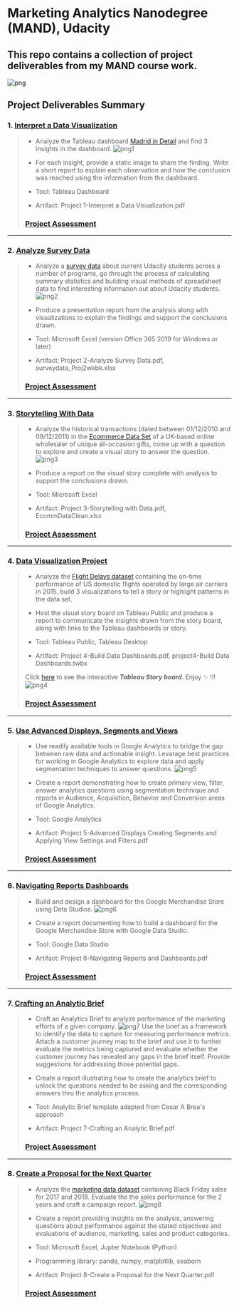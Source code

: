 # Marketing Analytics Nanodegree (MAND), Udacity
This repo contains a collection of project deliverables from my MAND course work.
 ---

![png](MAND.png)


## Project Deliverables Summary
### 1. [Interpret a Data Visualization](https://github.com/atan4583/mand-project-portfolio/tree/master/Project%201-Interpret%20a%20Data%20Visualization)
> * Analyze the Tableau dashboard [Madrid in Detail](https://public.tableau.com/en-us/s/gallery/madrid-details?gallery=featured) and find 3 insights in the dashboard.
![png1](madrid.png)
>
>
> * For each insight, provide a static image to share the finding. Write a short report to explain each observation and how the conclusion was reached using the information from the dashboard.
>
>
> * Tool: Tableau Dashboard
>
>
> * Artifact: Project 1-Interpret a Data Visualization.pdf
>
>
> ### [Project Assessment](https://github.com/atan4583/mand-project-portfolio/blob/master/Project%201-Interpret%20a%20Data%20Visualization/Project%201%20Review.pdf)
 ---
### 2. [Analyze Survey Data](https://github.com/atan4583/mand-project-portfolio/tree/master/Project%202-Analyze%20Survey%20Data)
> * Analyze a [survey data](https://d17h27t6h515a5.cloudfront.net/topher/2017/December/5a30463e_surveydata3/surveydata3.csv) about current Udacity students across a number of programs, go through the process of calculating summary statistics and building visual methods of spreadsheet data to find interesting information out about Udacity students.
> ![png2](survey.png)
>
>
> * Produce a presentation report from the analysis along with visualizations to explain the findings and support the conclusions drawn.
>
>
> * Tool: Microsoft Excel (version Office 365 2019 for Windows or later)
>
>
> * Artifact: Project 2-Analyze Survey Data.pdf, surveydata_Proj2wkbk.xlsx
>
>
> ### [Project Assessment](https://github.com/atan4583/mand-project-portfolio/blob/master/Project%202-Analyze%20Survey%20Data/Project%202%20Review.pdf)
 ---
### 3. [Storytelling With Data](https://github.com/atan4583/mand-project-portfolio/tree/master/Project%203-Storytelling%20With%20Data)
> * Analyze the historical transactions (dated between 01/12/2010 and 09/12/2011) in the [Ecommerce Data Set](https://docs.google.com/spreadsheets/d/12EPcAufhey6m0AmQ1nB4f5X1MaDdm81GAeKvCV16Dis/edit?usp=sharing) of a UK-based online wholesaler of unique all-occasion gifts, come up with a question to explore and create a visual story to answer the question.
> ![png3](vis.png)
>
>
> * Produce a report on the visual story complete with analysis to support the conclusions drawn.
>
>
> * Tool: Microsoft Excel
>
>
> * Artifact: Project 3-Storytelling with Data.pdf, EcommDataClean.xlsx
>
>
> ### [Project Assessment](https://github.com/atan4583/mand-project-portfolio/blob/master/Project%203-Storytelling%20With%20Data/Project%203%20Review.pdf)
 ---
### 4. [Data Visualization Project](https://github.com/atan4583/mand-project-portfolio/tree/master/Project%204-Data%20Visualization%20Project)
> * Analyze the [Flight Delays dataset](https://d17h27t6h515a5.cloudfront.net/topher/2017/December/5a3b1fad_flight-delays/flight-delays.zip) containing the on-time performance of US domestic flights operated by large air carriers in 2015, build 3 visualizations to tell a story or highlight patterns in the data set.
>
>
> * Host the visual story board on Tableau Public and produce a report to communicate the insights drawn from the story board, along with links to the Tableau dashboards or story.
>
>
> * Tool: Tableau Public, Tableau Desktop
>
>
> * Artifact: Project 4-Build Data Dashboards.pdf, project4-Build Data Dashboards.twbx
>
>
> Click [here](https://public.tableau.com/profile/audreyst#!/vizhome/project4-BuildDataDashboards/MajorAirportPerformance2015) to see the interactive _**Tableau Story board**_. Enjoy :sparkles: !!!
> ![png4](story.png)
>
> ### [Project Assessment](https://github.com/atan4583/mand-project-portfolio/blob/master/Project%204-Data%20Visualization%20Project/Project%204%20Review.pdf)
 ---
### 5. [Use Advanced Displays, Segments and Views](https://github.com/atan4583/mand-project-portfolio/tree/master/Project%205-Use%20Advanced%20Displays%2C%20Segments%20and%20Views)
> * Use readily available tools in Google Analytics to bridge the gap between raw data and actionable insight. Levarage best practices for working in Google Analytics to explore data and apply segmentation techniques to answer questions.
> ![png5](GA.png)
>
>
> * Create a report demonstrating how to create primary view, filter, answer analytics questions using segmentation technique and reports in Audience, Acquisition, Behavior and Conversion areas of Google Analytics.
>
>
> * Tool: Google Analytics
>
>
> * Artifact: Project 5-Advanced Displays Creating Segments and Applying View Settings and Filters.pdf
>
>
> ### [Project Assessment](https://github.com/atan4583/mand-project-portfolio/blob/master/Project%205-Use%20Advanced%20Displays%2C%20Segments%20and%20Views/Project%205%20Review.pdf)
 ---
### 6. [Navigating Reports Dashboards](https://github.com/atan4583/mand-project-portfolio/tree/master/Project%206-Navigating%20Reports%20Dashboards)
> * Build and design a dashboard for the Google Merchandise Store using Data Studios.
> ![png6](dstudio.png)
>
>
> * Create a report documenting how to build a dashboard for the Google Merchandise Store with Google Data Studio.
>
>
> * Tool: Google Data Studio
>
>
> * Artifact: Project 6-Navigating Reports and Dashboards.pdf
>
>
> ### [Project Assessment](https://github.com/atan4583/mand-project-portfolio/blob/master/Project%206-Navigating%20Reports%20Dashboards/Project%206%20Review.pdf)
 ---
### 7. [Crafting an Analytic Brief](https://github.com/atan4583/mand-project-portfolio/tree/master/Project%207-Crafting%20an%20Analytic%20Brief)
> * Craft an Analytics Brief to analyze performance of the marketing efforts of a given company.
> ![png7](abrief.png)
> Use the brief as a framework to identify the data to capture for measuring performance metrics. Attach a customer journey map to the brief and use it to further evaluate the metrics being captured and evaluate whether the customer journey has revealed any gaps in the brief itself. Provide suggestions for addressing those potential gaps.
>
>
> * Create a report illustrating how to create the analytics brief to unlock the questions needed to be asking and the corresponding answers thru the analytics process.
>
>
> * Tool: Analytic Brief template adapted from Cesar A Brea's approach
>
>
> * Artifact: Project 7-Crafting an Analytic Brief.pdf
>
>
> ### [Project Assessment](https://github.com/atan4583/mand-project-portfolio/blob/master/Project%207-Crafting%20an%20Analytic%20Brief/Project%207%20Review.pdf)
 ---
### 8. [Create a Proposal for the Next Quarter](https://github.com/atan4583/mand-project-portfolio/tree/master/Project%208-Create%20a%20Proposal%20for%20the%20Next%20Quarter)
> * Analyze the [marketing data dataset](https://docs.google.com/spreadsheets/d/17as-K-mNyxk5mVWW8RBuUb4Nt4rTkGEskIb7tQC1YQs/edit?usp=sharing) containing Black Friday sales for 2017 and 2018. Evaluate the the sales performance for the 2 years and craft a campaign report.
> ![png8](crpt.png)
>
>
> * Create a report providing insights on the analysis, answering questions about performance against the stated objectives and evaluations of audience, marketing, sales and product categories.
>
>
> * Tool: Microsoft Excel, Jupter Notebook (Python)
>
>
> * Programming library: panda, numpy, matplotlib, seaborn
>
>
> * Artifact: Project 8-Create a Proposal for the Next Quarter.pdf
>
>
> ### [Project Assessment](https://github.com/atan4583/mand-project-portfolio/blob/master/Project%208-Create%20a%20Proposal%20for%20the%20Next%20Quarter/Project%208%20Review.pdf)
>
